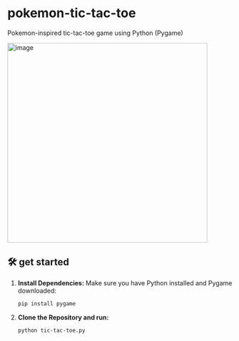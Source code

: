 # pokemon-tic-tac-toe
Pokemon-inspired tic-tac-toe game using Python (Pygame)

<img width="448" alt="image" src="https://github.com/avallip443/pokemon-tic-tac-toe/assets/125708418/f94da044-70ab-4ff7-a87c-0d10f1a8830c">


## 🛠 get started
1. **Install Dependencies:**
   Make sure you have Python installed and Pygame downloaded:
   ```bash
   pip install pygame

3. **Clone the Repository and run:**
   ```bash
   python tic-tac-toe.py
